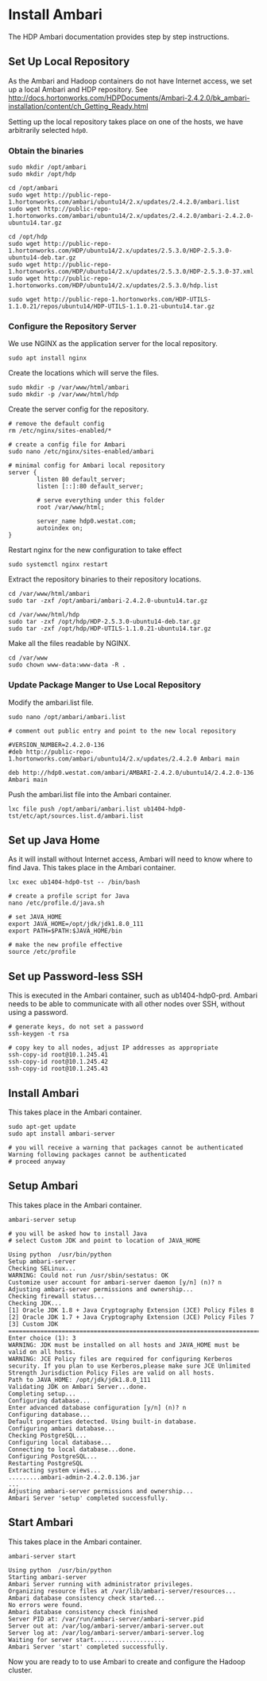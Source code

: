 # Install Ambari

The HDP Ambari documentation provides step by step instructions.  

## Set Up Local Repository
As the Ambari and Hadoop containers do not have Internet access, we set up a local Ambari and HDP repository.
See http://docs.hortonworks.com/HDPDocuments/Ambari-2.4.2.0/bk_ambari-installation/content/ch_Getting_Ready.html

Setting up the local repository takes place on one of the hosts, we have arbitrarily selected ```hdp0```.

### Obtain the binaries ###
```shell
sudo mkdir /opt/ambari
sudo mkdir /opt/hdp

cd /opt/ambari
sudo wget http://public-repo-1.hortonworks.com/ambari/ubuntu14/2.x/updates/2.4.2.0/ambari.list
sudo wget http://public-repo-1.hortonworks.com/ambari/ubuntu14/2.x/updates/2.4.2.0/ambari-2.4.2.0-ubuntu14.tar.gz
  
cd /opt/hdp
sudo wget http://public-repo-1.hortonworks.com/HDP/ubuntu14/2.x/updates/2.5.3.0/HDP-2.5.3.0-ubuntu14-deb.tar.gz
sudo wget http://public-repo-1.hortonworks.com/HDP/ubuntu14/2.x/updates/2.5.3.0/HDP-2.5.3.0-37.xml
sudo wget http://public-repo-1.hortonworks.com/HDP/ubuntu14/2.x/updates/2.5.3.0/hdp.list
  
sudo wget http://public-repo-1.hortonworks.com/HDP-UTILS-1.1.0.21/repos/ubuntu14/HDP-UTILS-1.1.0.21-ubuntu14.tar.gz
```

### Configure the Repository Server ###
We use NGINX as the application server for the local repository.
```shell
sudo apt install nginx
```
Create the locations which will serve the files.
```shell
sudo mkdir -p /var/www/html/ambari
sudo mkdir -p /var/www/html/hdp
```
Create the server config for the repository.
```shell
# remove the default config
rm /etc/nginx/sites-enabled/*

# create a config file for Ambari
sudo nano /etc/nginx/sites-enabled/ambari

# minimal config for Ambari local repository
server {
        listen 80 default_server;
        listen [::]:80 default_server;

        # serve everything under this folder
        root /var/www/html;

        server_name hdp0.westat.com;
        autoindex on;
}
```
Restart nginx for the new configuration to take effect  
```shell
sudo systemctl nginx restart
```
Extract the repository binaries to their repository locations.
```shell
cd /var/www/html/ambari
sudo tar -zxf /opt/ambari/ambari-2.4.2.0-ubuntu14.tar.gz

cd /var/www/html/hdp
sudo tar -zxf /opt/hdp/HDP-2.5.3.0-ubuntu14-deb.tar.gz
sudo tar -zxf /opt/hdp/HDP-UTILS-1.1.0.21-ubuntu14.tar.gz 
```
Make all the files readable by NGINX.
```shell
cd /var/www
sudo chown www-data:www-data -R .
```

### Update Package Manger to Use Local Repository

Modify the ambari.list file.
```shell
sudo nano /opt/ambari/ambari.list

# comment out public entry and point to the new local repository

#VERSION_NUMBER=2.4.2.0-136
#deb http://public-repo-1.hortonworks.com/ambari/ubuntu14/2.x/updates/2.4.2.0 Ambari main

deb http://hdp0.westat.com/ambari/AMBARI-2.4.2.0/ubuntu14/2.4.2.0-136 Ambari main
```
Push the ambari.list file into the Ambari container.
```shell
lxc file push /opt/ambari/ambari.list ub1404-hdp0-tst/etc/apt/sources.list.d/ambari.list
```

## Set up Java Home
As it will install without Internet access, Ambari will need to know where to find Java.
This takes place in the Ambari container.

```shell
lxc exec ub1404-hdp0-tst -- /bin/bash

# create a profile script for Java
nano /etc/profile.d/java.sh

# set JAVA_HOME
export JAVA_HOME=/opt/jdk/jdk1.8.0_111
export PATH=$PATH:$JAVA_HOME/bin

# make the new profile effective
source /etc/profile
```
## Set up Password-less SSH
This is executed in the Ambari container, such as ub1404-hdp0-prd.
Ambari needs to be able to communicate with all other nodes over SSH, without using a password.
```shell
# generate keys, do not set a password
ssh-keygen -t rsa

# copy key to all nodes, adjust IP addresses as appropriate
ssh-copy-id root@10.1.245.41
ssh-copy-id root@10.1.245.42
ssh-copy-id root@10.1.245.43
```
## Install Ambari
This takes place in the Ambari container.
```shell
sudo apt-get update
sudo apt install ambari-server

# you will receive a warning that packages cannot be authenticated
Warning following packages cannot be authenticated
# proceed anyway
```
## Setup Ambari
This takes place in the Ambari container.
```shell
ambari-server setup

# you will be asked how to install Java
# select Custom JDK and point to location of JAVA_HOME

Using python  /usr/bin/python
Setup ambari-server
Checking SELinux...
WARNING: Could not run /usr/sbin/sestatus: OK
Customize user account for ambari-server daemon [y/n] (n)? n
Adjusting ambari-server permissions and ownership...
Checking firewall status...
Checking JDK...
[1] Oracle JDK 1.8 + Java Cryptography Extension (JCE) Policy Files 8
[2] Oracle JDK 1.7 + Java Cryptography Extension (JCE) Policy Files 7
[3] Custom JDK
==============================================================================
Enter choice (1): 3
WARNING: JDK must be installed on all hosts and JAVA_HOME must be valid on all hosts.
WARNING: JCE Policy files are required for configuring Kerberos security. If you plan to use Kerberos,please make sure JCE Unlimited Strength Jurisdiction Policy Files are valid on all hosts.
Path to JAVA_HOME: /opt/jdk/jdk1.8.0_111
Validating JDK on Ambari Server...done.
Completing setup...
Configuring database...
Enter advanced database configuration [y/n] (n)? n
Configuring database...
Default properties detected. Using built-in database.
Configuring ambari database...
Checking PostgreSQL...
Configuring local database...
Connecting to local database...done.
Configuring PostgreSQL...
Restarting PostgreSQL
Extracting system views...
.........ambari-admin-2.4.2.0.136.jar
...
Adjusting ambari-server permissions and ownership...
Ambari Server 'setup' completed successfully.
```

## Start Ambari
This takes place in the Ambari container.
```shell
ambari-server start

Using python  /usr/bin/python
Starting ambari-server
Ambari Server running with administrator privileges.
Organizing resource files at /var/lib/ambari-server/resources...
Ambari database consistency check started...
No errors were found.
Ambari database consistency check finished
Server PID at: /var/run/ambari-server/ambari-server.pid
Server out at: /var/log/ambari-server/ambari-server.out
Server log at: /var/log/ambari-server/ambari-server.log
Waiting for server start....................
Ambari Server 'start' completed successfully.
```
Now you are ready to to use Ambari to create and configure the Hadoop cluster.





